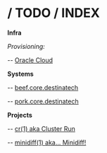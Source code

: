 # / TODO / INDEX

**Infra**

*Provisioning:*

-- [Oracle Cloud](infra/provisioning/oracle-cloud.md)

**Systems**

-- [beef.core.destinatech](systems/beef.md)

-- [pork.core.destinatech](systems/pork.md)

**Projects**

-- [cr(1) aka Cluster Run](projects/cr.md)

-- [minidiff(1) aka... Minidiff!](projects/cr.md)

<!--
vim: ts=2 sw=2 et fdm=marker :
-->
